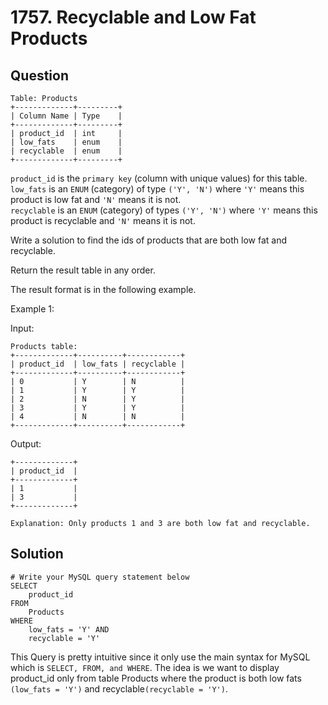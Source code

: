 # 1757. Recyclable and Low Fat Products

## Question

```
Table: Products
+-------------+---------+
| Column Name | Type    |
+-------------+---------+
| product_id  | int     |
| low_fats    | enum    |
| recyclable  | enum    |
+-------------+---------+
```
`product_id` is the `primary key` (column with unique values) for this table.\
`low_fats` is an `ENUM` (category) of type `('Y', 'N')` where `'Y'` means this product is low fat and `'N'` means it is not.\
`recyclable` is an `ENUM` (category) of types `('Y', 'N')` where `'Y'` means this product is recyclable and `'N'` means it is not.
 

Write a solution to find the ids of products that are both low fat and recyclable.

Return the result table in any order.

The result format is in the following example.

 

Example 1:

Input:
```
Products table:
+-------------+----------+------------+
| product_id  | low_fats | recyclable |
+-------------+----------+------------+
| 0           | Y        | N          |
| 1           | Y        | Y          |
| 2           | N        | Y          |
| 3           | Y        | Y          |
| 4           | N        | N          |
+-------------+----------+------------+
```
Output:
```
+-------------+
| product_id  |
+-------------+
| 1           |
| 3           |
+-------------+
```
`Explanation: Only products 1 and 3 are both low fat and recyclable.`

## Solution
```
# Write your MySQL query statement below
SELECT
    product_id
FROM
    Products
WHERE
    low_fats = 'Y' AND
    recyclable = 'Y'
```

This Query is pretty intuitive since it only use the main syntax for MySQL which is `SELECT, FROM, and WHERE`. The idea is we want to display product_id only from table Products where the product is both low fats `(low_fats = 'Y')` and recyclable`(recyclable = 'Y')`.